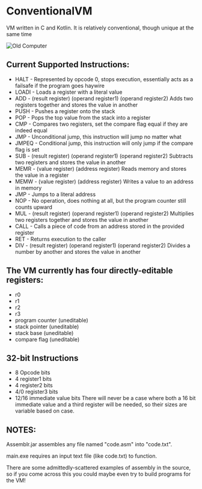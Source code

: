 # ConventionalVM
VM written in C and Kotlin. It is relatively conventional, though unique at the same time

![Old Computer](https://upload.wikimedia.org/wikipedia/commons/thumb/1/1a/Tatung-einstein-computer.png/271px-Tatung-einstein-computer.png)

## Current Supported Instructions:
  - HALT - Represented by opcode 0, stops execution, essentially acts as a failsafe if the program goes haywire
  - LOADI - Loads a register with a literal value
  - ADD - (result register) (operand register1) (operand register2) Adds two registers together and stores the value in another
  - PUSH - Pushes a register onto the stack
  - POP - Pops the top value from the stack into a register
  - CMP - Compares two registers, set the compare flag equal if they are indeed equal
  - JMP - Unconditional jump, this instruction will jump no matter what
  - JMPEQ - Conditional jump, this instruction will only jump if the compare flag is set
  - SUB - (result register) (operand register1) (operand register2) Subtracts two registers and stores the value in another
  - MEMR - (value register) (address register) Reads memory and stores the value in a register
  - MEMW - (value register) (address register) Writes a value to an address in memory
  - JMP - Jumps to a literal address
  - NOP - No operation, does nothing at all, but the program counter still counts upward
  - MUL - (result register) (operand register1) (operand register2) Multiplies two registers together and stores the value in another
  - CALL - Calls a piece of code from an address stored in the provided register
  - RET - Returns execution to the caller
  - DIV - (result register) (operand register1) (operand register2) Divides a number by another and stores the value in another
 
## The VM currently has four directly-editable registers:
  - r0
  - r1
  - r2
  - r3
  - program counter (uneditable)
  - stack pointer (uneditable)
  - stack base (uneditable)
  - compare flag (uneditable)

## 32-bit Instructions
  - 8 Opcode bits
  - 4 register1 bits
  - 4 register2 bits
  - 4/0 register3 bits
  - 12/16 immediate value bits
  There will never be a case where both a 16 bit immediate value and a third register will be needed, so their sizes are variable based   on case.
  
## NOTES: 
Assemblr.jar assembles any file named "code.asm" into "code.txt".

main.exe requires an input text file (like code.txt) to function.

There are some admittedly-scattered examples of assembly in the source, so if you come across this you could maybe even try to build programs for the VM!


